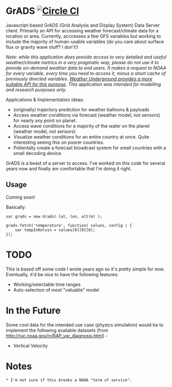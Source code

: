 # GrADS [![Circle CI](https://circleci.com/gh/kylehotchkiss/grads/tree/master.svg?style=svg)](https://circleci.com/gh/kylehotchkiss/grads/tree/master)

Javascript-based GrADS (Grid Analysis and Display System) Data Server client. Primarily an API for accessing weather forecast/climate data for a location or area. Currently, acccesses a few GFS variables but working to include the majority of human-usable variables (do you care about surface flux or gravity wave stuff? I don't!)

_Note: while this application does provide access to very detailed and useful weather/climate metrics in a very pragmatic way, please do not use it to provide on-demand weather data to end users. It makes a request to NOAA for every variable, every time you need to access it, minus a short cache of previously directed variables. [Weather Underground provides a more suitable API for this purpose](http://www.wunderground.com/weather/api/). This application was intended for modelling and research purposes only._

Applications & Implementation ideas:

* (originally) trajectory prediction for weather balloons & payloads
* Access weather conditions via forecast (weather model, not sensors) for nearly any point on planet.
* Access wave conditions for a majority of the water on the planet (weather model, not sensors)
* Visualize weather conditions for an entire country at once. Quite interesting seeing this on poorer countries.
* Potientally create a forecast broadcast system for small countries with a small decoding device.

GrADS is a beast of a server to access. I've worked on this code for several years now and finally am comfortable that I'm doing it right.

## Usage

Coming soon!

Basically:

    var grads = new Grads( lat, lon, alt(m) );

    grads.fetch('temperature', function( values, config ) {
        var tempInKelvin = values[0][0][0];
    });

# TODO
This is based off some code I wrote years ago so it's pretty simple for now. Eventually, it'd be nice to have the following features:

* Working/selectable time ranges
* Auto-selection of most "valuable" model


# In the Future
Some cool data for the intended use case (physics simulation) would be to implement the following available datasets (from http://ruc.noaa.gov/rr/RAP_var_diagnosis.html) -

* Vertical Velocity

# Notes
    * I'm not sure if this breaks a NOAA "term of service".
